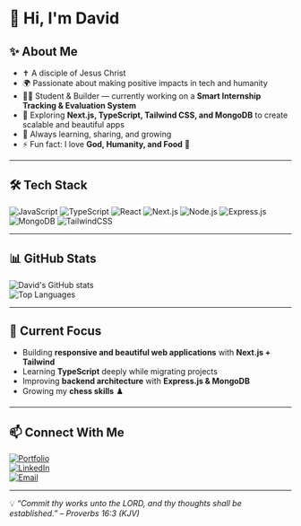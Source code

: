 # 👋 Hi, I'm David

## ✨ About Me
- ✝️ A disciple of Jesus Christ  
- 🌍 Passionate about making positive impacts in tech and humanity  
- 👨‍💻 Student & Builder — currently working on a **Smart Internship Tracking & Evaluation System**  
- 🚀 Exploring **Next.js, TypeScript, Tailwind CSS, and MongoDB** to create scalable and beautiful apps  
- 🧠 Always learning, sharing, and growing  
- ⚡ Fun fact: I love **God, Humanity, and Food** 🍲  

---

## 🛠️ Tech Stack
![JavaScript](https://img.shields.io/badge/JavaScript-000?style=flat&logo=javascript)
![TypeScript](https://img.shields.io/badge/TypeScript-000?style=flat&logo=typescript)
![React](https://img.shields.io/badge/React-000?style=flat&logo=react)
![Next.js](https://img.shields.io/badge/Next.js-000?style=flat&logo=nextdotjs)
![Node.js](https://img.shields.io/badge/Node.js-000?style=flat&logo=nodedotjs)
![Express.js](https://img.shields.io/badge/Express.js-000?style=flat&logo=express)
![MongoDB](https://img.shields.io/badge/MongoDB-000?style=flat&logo=mongodb)
![TailwindCSS](https://img.shields.io/badge/TailwindCSS-000?style=flat&logo=tailwindcss)

---

## 📊 GitHub Stats
![David's GitHub stats](https://github-readme-stats.vercel.app/api?username=yourusername&show_icons=true&theme=radical)  
![Top Languages](https://github-readme-stats.vercel.app/api/top-langs/?username=yourusername&layout=compact&theme=radical)  

---

## 🌱 Current Focus
- Building **responsive and beautiful web applications** with **Next.js + Tailwind**  
- Learning **TypeScript** deeply while migrating projects  
- Improving **backend architecture** with **Express.js & MongoDB**  
- Growing my **chess skills** ♟️  

---

## 📫 Connect With Me
[![Portfolio](https://img.shields.io/badge/Portfolio-000?style=flat&logo=firefox)](https://yourwebsite.com)  
[![LinkedIn](https://img.shields.io/badge/LinkedIn-000?style=flat&logo=linkedin)](https://linkedin.com/in/yourusername)  
[![Email](https://img.shields.io/badge/Email-000?style=flat&logo=gmail)](mailto:youremail@gmail.com)  

---

💡 *“Commit thy works unto the LORD, and thy thoughts shall be established.” – Proverbs 16:3 (KJV)*  
